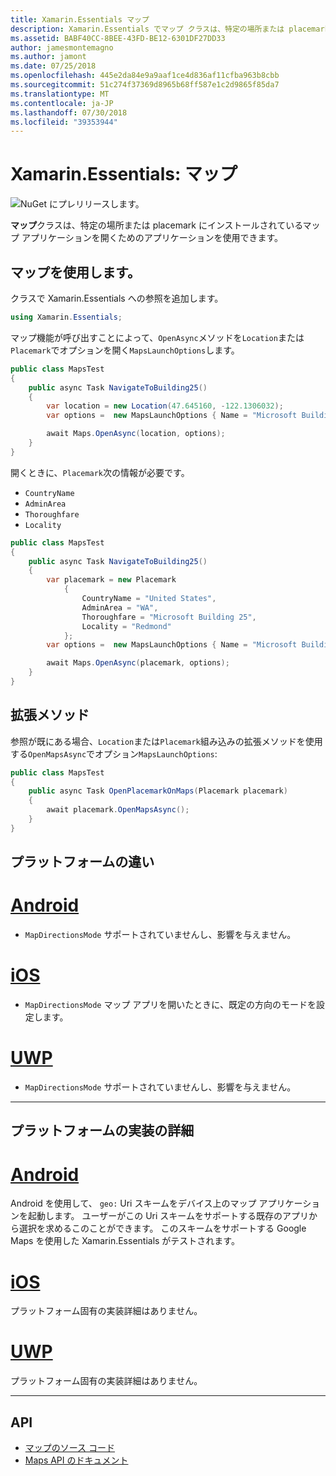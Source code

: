 ```yaml
---
title: Xamarin.Essentials マップ
description: Xamarin.Essentials でマップ クラスは、特定の場所または placemark にインストールされているマップ アプリケーションを開くためのアプリケーションを使用できます。
ms.assetid: BABF40CC-8BEE-43FD-BE12-6301DF27DD33
author: jamesmontemagno
ms.author: jamont
ms.date: 07/25/2018
ms.openlocfilehash: 445e2da84e9a9aaf1ce4d836af11cfba963b8cbb
ms.sourcegitcommit: 51c274f37369d8965b68ff587e1c2d9865f85da7
ms.translationtype: MT
ms.contentlocale: ja-JP
ms.lasthandoff: 07/30/2018
ms.locfileid: "39353944"
---
```

# <a name="xamarinessentials-maps"></a>Xamarin.Essentials: マップ

![NuGet にプレリリースします。](~/media/shared/pre-release.png)

**マップ**クラスは、特定の場所または placemark にインストールされているマップ アプリケーションを開くためのアプリケーションを使用できます。

## <a name="using-maps"></a>マップを使用します。

クラスで Xamarin.Essentials への参照を追加します。

```csharp
using Xamarin.Essentials;
```

マップ機能が呼び出すことによって、`OpenAsync`メソッドを`Location`または`Placemark`でオプションを開く`MapsLaunchOptions`します。

```csharp
public class MapsTest
{
    public async Task NavigateToBuilding25()
    {
        var location = new Location(47.645160, -122.1306032);
        var options =  new MapsLaunchOptions { Name = "Microsoft Building 25" };

        await Maps.OpenAsync(location, options);
    }
}
```

開くときに、`Placemark`次の情報が必要です。

* `CountryName`
* `AdminArea`
* `Thoroughfare`
* `Locality`

```csharp
public class MapsTest
{
    public async Task NavigateToBuilding25()
    {
        var placemark = new Placemark
            {
                CountryName = "United States",
                AdminArea = "WA",
                Thoroughfare = "Microsoft Building 25",
                Locality = "Redmond"
            };
        var options =  new MapsLaunchOptions { Name = "Microsoft Building 25" };

        await Maps.OpenAsync(placemark, options);
    }
}
```

## <a name="extension-methods"></a>拡張メソッド

参照が既にある場合、`Location`または`Placemark`組み込みの拡張メソッドを使用する`OpenMapsAsync`でオプション`MapsLaunchOptions`:

```csharp
public class MapsTest
{
    public async Task OpenPlacemarkOnMaps(Placemark placemark)
    {
        await placemark.OpenMapsAsync();
    }
}
```

## <a name="platform-differences"></a>プラットフォームの違い

# <a name="androidtabandroid"></a>[Android](#tab/android)

* `MapDirectionsMode` サポートされていませんし、影響を与えません。

# <a name="iostabios"></a>[iOS](#tab/ios)

* `MapDirectionsMode` マップ アプリを開いたときに、既定の方向のモードを設定します。

# <a name="uwptabuwp"></a>[UWP](#tab/uwp)

* `MapDirectionsMode` サポートされていませんし、影響を与えません。

--------------

## <a name="platform-implementation-specifics"></a>プラットフォームの実装の詳細

# <a name="androidtabandroid"></a>[Android](#tab/android)

Android を使用して、 `geo:` Uri スキームをデバイス上のマップ アプリケーションを起動します。 ユーザーがこの Uri スキームをサポートする既存のアプリから選択を求めるこのことができます。  このスキームをサポートする Google Maps を使用した Xamarin.Essentials がテストされます。

# <a name="iostabios"></a>[iOS](#tab/ios)

プラットフォーム固有の実装詳細はありません。

# <a name="uwptabuwp"></a>[UWP](#tab/uwp)

プラットフォーム固有の実装詳細はありません。

--------------

## <a name="api"></a>API

- [マップのソース コード](https://github.com/xamarin/Essentials/tree/master/Xamarin.Essentials/Maps)
- [Maps API のドキュメント](xref:Xamarin.Essentials.Maps)
